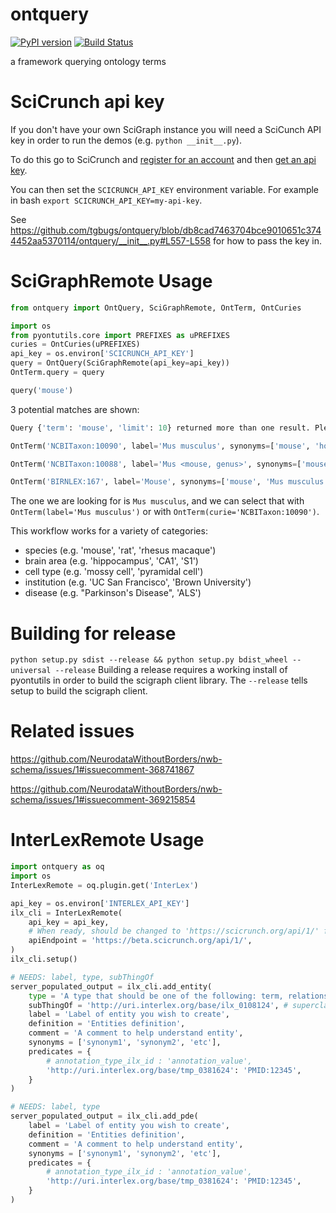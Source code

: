 # ontquery
[![PyPI version](https://badge.fury.io/py/ontquery.svg)](https://pypi.org/project/ontquery/)
[![Build Status](https://travis-ci.org/tgbugs/ontquery.svg?branch=master)](https://travis-ci.org/tgbugs/ontquery)

a framework querying ontology terms

# SciCrunch api key
If you don't have your own SciGraph instance you will need a SciCunch API key in order to run the demos (e.g. `python __init__.py`).

To do this go to SciCrunch and [register for an account](https://scicrunch.org/register) and then [get an api key](https://scicrunch.org/account/developer).

You can then set the `SCICRUNCH_API_KEY` environment variable.
For example in bash `export SCICRUNCH_API_KEY=my-api-key`.

See https://github.com/tgbugs/ontquery/blob/db8cad7463704bce9010651c3744452aa5370114/ontquery/__init__.py#L557-L558 for how to pass the key in.

# SciGraphRemote Usage
```python
from ontquery import OntQuery, SciGraphRemote, OntTerm, OntCuries

import os
from pyontutils.core import PREFIXES as uPREFIXES
curies = OntCuries(uPREFIXES)
api_key = os.environ['SCICRUNCH_API_KEY']
query = OntQuery(SciGraphRemote(api_key=api_key))
OntTerm.query = query
```
```python
query('mouse')
```
3 potential matches are shown:
```python
Query {'term': 'mouse', 'limit': 10} returned more than one result. Please review.

OntTerm('NCBITaxon:10090', label='Mus musculus', synonyms=['mouse', 'house mouse', 'mice C57BL/6xCBA/CaJ hybrid', 'Mus muscaris'])

OntTerm('NCBITaxon:10088', label='Mus <mouse, genus>', synonyms=['mouse', 'Mus', 'mice'])

OntTerm('BIRNLEX:167', label='Mouse', synonyms=['mouse', 'Mus musculus', 'house mouse'])
```

The one we are looking for is `Mus musculus`, and we can select that with `OntTerm(label='Mus musculus')` or with `OntTerm(curie='NCBITaxon:10090')`.

This workflow works for a variety of categories:
* species (e.g. 'mouse', 'rat', 'rhesus macaque')
* brain area (e.g. 'hippocampus', 'CA1', 'S1')
* cell type (e.g. 'mossy cell', 'pyramidal cell')
* institution (e.g. 'UC San Francisco', 'Brown University')
* disease (e.g. "Parkinson's Disease", 'ALS')

# Building for release
`python setup.py sdist --release && python setup.py bdist_wheel --universal --release`
Building a release requires a working install of pyontutils in order to build the
scigraph client library. The `--release` tells setup to build the scigraph client.

# Related issues

https://github.com/NeurodataWithoutBorders/nwb-schema/issues/1#issuecomment-368741867

https://github.com/NeurodataWithoutBorders/nwb-schema/issues/1#issuecomment-369215854


# InterLexRemote Usage

```python
import ontquery as oq
import os
InterLexRemote = oq.plugin.get('InterLex')

api_key = os.environ['INTERLEX_API_KEY']
ilx_cli = InterLexRemote(
    api_key = api_key,
    # When ready, should be changed to 'https://scicrunch.org/api/1/' for production (default)
    apiEndpoint = 'https://beta.scicrunch.org/api/1/',
)
ilx_cli.setup()

# NEEDS: label, type, subThingOf
server_populated_output = ilx_cli.add_entity(
    type = 'A type that should be one of the following: term, relationship, annotation, cde, fde, pde',
    subThingOf = 'http://uri.interlex.org/base/ilx_0108124', # superclass or subClassOf ILX ID
    label = 'Label of entity you wish to create',
    definition = 'Entities definition',
    comment = 'A comment to help understand entity',
    synonyms = ['synonym1', 'synonym2', 'etc'],
    predicates = {
        # annotation_type_ilx_id : 'annotation_value',
        'http://uri.interlex.org/base/tmp_0381624': 'PMID:12345',
    }
)

# NEEDS: label, type
server_populated_output = ilx_cli.add_pde(
    label = 'Label of entity you wish to create',
    definition = 'Entities definition',
    comment = 'A comment to help understand entity',
    synonyms = ['synonym1', 'synonym2', 'etc'],
    predicates = {
        # annotation_type_ilx_id : 'annotation_value',
        'http://uri.interlex.org/base/tmp_0381624': 'PMID:12345',
    }
)
```
